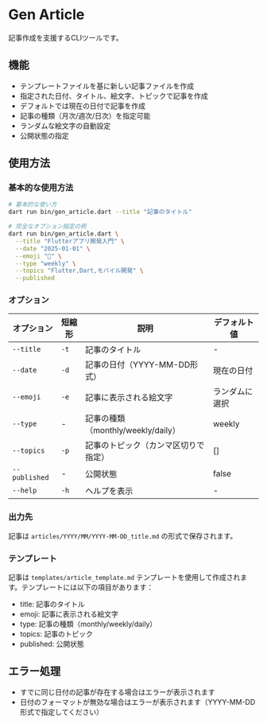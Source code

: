 # Gen Article

記事作成を支援するCLIツールです。

## 機能

- テンプレートファイルを基に新しい記事ファイルを作成
- 指定された日付、タイトル、絵文字、トピックで記事を作成
- デフォルトでは現在の日付で記事を作成
- 記事の種類（月次/週次/日次）を指定可能
- ランダムな絵文字の自動設定
- 公開状態の指定

## 使用方法

### 基本的な使用方法

```bash
# 基本的な使い方
dart run bin/gen_article.dart --title "記事のタイトル"

# 完全なオプション指定の例
dart run bin/gen_article.dart \
  --title "Flutterアプリ開発入門" \
  --date "2025-01-01" \
  --emoji "🚀" \
  --type "weekly" \
  --topics "Flutter,Dart,モバイル開発" \
  --published
```

### オプション

| オプション | 短縮形 | 説明 | デフォルト値 |
|----------|-------|------|------------|
| `--title` | `-t` | 記事のタイトル | - |
| `--date` | `-d` | 記事の日付（YYYY-MM-DD形式） | 現在の日付 |
| `--emoji` | `-e` | 記事に表示される絵文字 | ランダムに選択 |
| `--type` | - | 記事の種類（monthly/weekly/daily） | weekly |
| `--topics` | `-p` | 記事のトピック（カンマ区切りで指定） | [] |
| `--published` | - | 公開状態 | false |
| `--help` | `-h` | ヘルプを表示 | - |

### 出力先

記事は `articles/YYYY/MM/YYYY-MM-DD_title.md` の形式で保存されます。

### テンプレート

記事は `templates/article_template.md` テンプレートを使用して作成されます。テンプレートには以下の項目があります：

- title: 記事のタイトル
- emoji: 記事に表示される絵文字
- type: 記事の種類（monthly/weekly/daily）
- topics: 記事のトピック
- published: 公開状態

## エラー処理

- すでに同じ日付の記事が存在する場合はエラーが表示されます
- 日付のフォーマットが無効な場合はエラーが表示されます（YYYY-MM-DD形式で指定してください）
